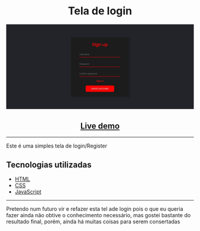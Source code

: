 <div align="center">
 <h1> Tela de login </h1>
</div>

<div align="center">
 <img src="github/git-img.jpeg">
  <br>
  <h2><a href="https://rodriguesgs.github.io/Login-page/" target="_blank">Live demo</a></h2>
</div>

---

Este é uma simples tela de login/Register

## Tecnologias utilizadas

* [HTML](https://developer.mozilla.org/pt-BR/docs/Web/HTML)
* [CSS](https://developer.mozilla.org/pt-BR/docs/Web/CSS)
* [JavaScript](https://developer.mozilla.org/pt-BR/docs/Web/JavaScript)

---

Pretendo num futuro vir e refazer esta tel ade login pois o que eu queria fazer ainda não obtive o conhecimento necessário, mas gostei bastante do resultado final, porém, ainda há muitas coisas para serem consertadas
